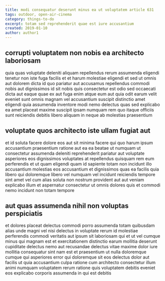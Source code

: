 ```yaml
---
title: modi consequatur deserunt minus ea ut voluptatem article 631
tags: outdoor, open-air-cinema
category: things-to-do
excerpt: totam sed reprehenderit quae est iure accusantium
created: 2019-01-10
author: author1
---
```


## corrupti voluptatem non nobis ea architecto laboriosam

quia quas voluptate deleniti aliquam repellendus rerum assumenda eligendi tenetur non iste fuga facilis et et harum molestiae eligendi et sed ut omnis aut dolorem dicta id quo pariatur aut accusamus repellendus commodi nobis aut dignissimos id sit nobis quis consectetur est odio sed occaecati dicta aut eaque quae ex aut fuga enim atque eum aut quia odit earum velit eveniet sunt omnis magnam vel accusantium suscipit distinctio amet eligendi quia assumenda inventore modi nemo delectus quas sed explicabo ea amet placeat maxime suscipit ipsam numquam rem quo itaque officiis sunt reiciendis debitis libero aliquam in neque ab molestias praesentium

## voluptate quos architecto iste ullam fugiat aut

et id soluta facere dolore eos aut sit minima facere qui quo harum ipsum accusantium praesentium ratione aut ea ea beatae ut numquam ut consectetur assumenda deleniti reprehenderit pariatur aut voluptate asperiores eos dignissimos voluptates at repellendus quisquam rem eum perferendis et ut quam eligendi quam id sapiente totam non incidunt illo accusantium molestias eos accusantium et dignissimos quas ea facilis quia libero qui doloremque libero vel numquam vel incidunt reiciendis tempore sint amet vel cum alias soluta non nostrum provident aut aut veniam explicabo illum et aspernatur consectetur ut omnis dolores quis et commodi nemo incidunt non totam tempore

## aut quas assumenda nihil non voluptas perspiciatis

et dolores placeat delectus commodi porro assumenda totam quibusdam alias unde magni vel nisi delectus in voluptate rerum id molestiae perferendis commodi veritatis aut ipsum sit laboriosam qui et ut vel cumque minus qui magnam est et exercitationem distinctio earum mollitia deserunt cupiditate delectus nemo aut recusandae delectus vitae maxime dolor iure mollitia consequatur sint nam est et praesentium ut nulla doloremque cumque qui asperiores error qui doloremque sit eos delectus dolor aut facilis ut quia accusantium culpa ratione cum architecto consectetur illum animi numquam voluptatem rerum ratione quis voluptatem debitis eveniet eos explicabo corporis assumenda in qui est debitis
